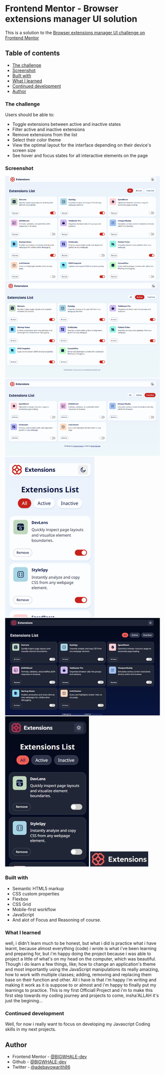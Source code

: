 # Frontend Mentor - Browser extensions manager UI solution

This is a solution to the [Browser extensions manager UI challenge on Frontend Mentor](https://www.frontendmentor.io/challenges/browser-extension-manager-ui-yNZnOfsMAp)

## Table of contents

- [The challenge](#the-challenge)
- [Screenshot](#screenshot)
- [Built with](#built-with)
- [What I learned](#what-i-learned)
- [Continued development](#continued-development)
- [Author](#author)

### The challenge

Users should be able to:

- Toggle extensions between active and inactive states
- Filter active and inactive extensions
- Remove extensions from the list
- Select their color theme
- View the optimal layout for the interface depending on their device's screen size
- See hover and focus states for all interactive elements on the page

### Screenshot

![](/solution%20screenshot/Screenshot%201.png)
![](/solution%20screenshot/Screenshot%202.png)
![](/solution%20screenshot/Screenshot%203.png)
![](/solution%20screenshot/Screenshot%204.png)
![](/solution%20screenshot/Screenshot%205.jpg)
![](/solution%20screenshot/Screenshot%206.jpg)
![](/solution%20screenshot/logo%20Screenshot-dark.jpg)

### Built with

- Semantic HTML5 markup
- CSS custom properties
- Flexbox
- CSS Grid
- Mobile-first workflow
- JavaScript
- And alot of Focus and Reasoning of course.

### What I learned

well, i didn't learn much to be honest, but what i did is practice what i have learnt, because almost everything (code) i wrote is what i've been learning and preparing for, but i'm happy doing the project because i was able to project a little of what's on my head on the computer, which was beautiful. Though i do learn a few things, like; how to change an application's theme and most importantly using the JavaScript manipulations its really amaizing, how to work with multiple classes; adding, removing and replacing them base on their function and other. All i have is that i'm happy i'm writing and making it work as it is suppose to or almost and i'm happy to finally put my learnings to practice. This is my first Officiall Project and i'm to make this first step towards my coding journey and projects to come, insha'ALLAH it's just the begining...

### Continued development

Well, for now i really want to focus on developing my Javascript Coding skills in my next projects.

## Author

- Frontend Mentor - [@BIGWHALE-dev](https://www.frontendmentor.io/profile/BIGWHALE-dev)
- Github - [@BIGWHALE-dev](https://www.github.com/BIGWHALE-dev)
- Twitter - [@adebayowarith86](https://www.twitter.com/adebayowarith86)


